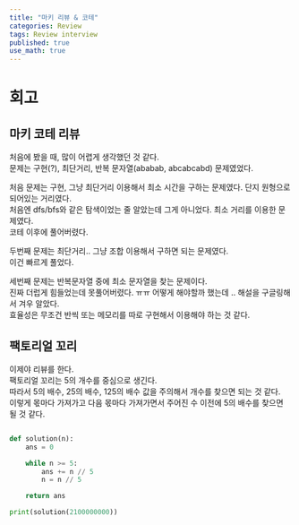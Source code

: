 ```yaml
---
title: "마키 리뷰 & 코테"
categories: Review
tags: Review interview
published: true
use_math: true
---
```


# 회고

## 마키 코테 리뷰

처음에 봤을 때, 많이 어렵게 생각했던 것 같다.  
문제는 구현(?), 최단거리, 반복 문자열(ababab, abcabcabd) 문제였었다.  

처음 문제는 구현, 그냥 최단거리 이용해서 최소 시간을 구하는 문제였다. 단지 원형으로 되어있는 거리였다.  
처음엔 dfs/bfs와 같은 탐색이었는 줄 알았는데 그게 아니었다. 최소 거리를 이용한 문제였다.  
코테 이후에 풀어버렸다.  

두번째 문제는 최단거리.. 그냥 조합 이용해서 구하면 되는 문제였다.  
이건 빠르게 풀었다.  

세번째 문제는 반복문자열 중에 최소 문자열을 찾는 문제이다.  
진짜 더럽게 힘들었는데 못풀어버렸다. ㅠㅠ
어떻게 해야할까 했는데 .. 해설을 구글링해서 겨우 알았다.  
효율성은 무조건 반씩 또는 메모리를 따로 구현해서 이용해야 하는 것 같다.  

## 팩토리얼 꼬리

이제야 리뷰를 한다.  
팩토리얼 꼬리는 5의 개수를 중심으로 생긴다.  
따라서 5의 배수, 25의 배수, 125의 배수 값을 주의해서 개수를 찾으면 되는 것 같다.  
이렇게 몫마다 가져가고 다음 몫마다 가져가면서 주어진 수 이전에 5의 배수를 찾으면 될 것 같다.  

```python

def solution(n):
    ans = 0

    while n >= 5:
        ans += n // 5
        n = n // 5

    return ans

print(solution(2100000000))



```